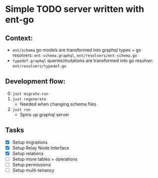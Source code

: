 # Simple TODO server written with ent-go

## Context:

- `ent/schema` go models are transformed into graphql types + go resolvers: `ent-schema.graphql`, `ent/resolvers/ent-schema.go`
- `typedef.graphql` queries/mutations are transformed into go resolver: `ent/resolvers/typedef.go`

## Development flow:

0. `just migrate-run`
1. `just regenerate`
   - Needed when changing schema files
2. `just run`
   - Spins up graphql server


## Tasks
- [x] Setup migrations
- [x] Setup Relay Node Interface
- [x] Setup relations
- [ ] Setup more tables + operations
- [ ] Setup permissions
- [ ] Setup multi-tenancy